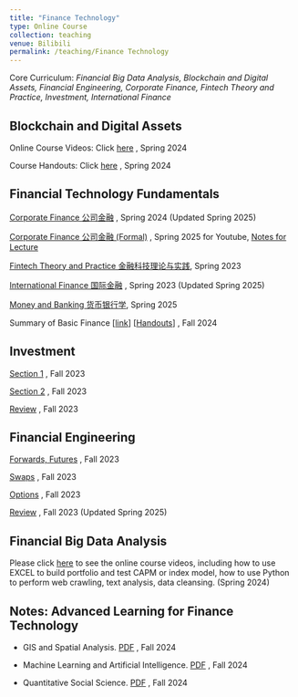 ```yaml
---
title: "Finance Technology"
type: Online Course
collection: teaching
venue: Bilibili
permalink: /teaching/Finance Technology
---
```


Core Curriculum: *Financial Big Data Analysis, Blockchain and Digital Assets, Financial Engineering, Corporate Finance, Fintech Theory and Practice, Investment, International Finance*


Blockchain and Digital Assets
---
Online Course Videos: Click [here](https://www.bilibili.com/video/BV16r421u7PG/) , Spring 2024

Course Handouts: Click [here]({{site.url}}/file/Handout_of_Block_Chain.pdf) , Spring 2024

Financial Technology Fundamentals 
---

[Corporate Finance 公司金融](https://www.bilibili.com/video/BV1XN411C75G/) , Spring 2024 (Updated Spring 2025)

[Corporate Finance 公司金融 (Formal)](https://youtube.com/playlist?list=PLdoOoWEoCLviNUw57ZqYTQQ4HzzUYK0yw&si=HU5-Fly5bY6PrOpR) , Spring 2025 for Youtube, [Notes for Lecture](https://mailbnueducn-my.sharepoint.com/:b:/g/personal/sjs_mail_bnu_edu_cn/EdrLm6fKJMJDrvQMzeKv28sBKsqOllgyXuOvvaNCJuXdRw?e=JDpfLo)

[Fintech Theory and Practice 金融科技理论与实践](https://www.bilibili.com/video/BV1Po4y1W7W3/), Spring 2023

[International Finance 国际金融](https://www.bilibili.com/video/BV12P411D7wK/) , Spring 2023 (Updated Spring 2025)

[Money and Banking 货币银行学](https://b23.tv/ENWg8tX), Spring 2025

Summary of Basic Finance [[link](https://www.bilibili.com/video/BV1UJHke1EcU/?share_source=copy_web&vd_source=e8fa1855f6f86b783664c47a8acea625)] [[Handouts](https://mailbnueducn-my.sharepoint.com/:b:/g/personal/sjs_mail_bnu_edu_cn/Eae2msAbo3lIuiZKVO6b_zABkGUrpp25_pkKP-dNWD0WUw?e=PIKXNe)] , Fall 2024

Investment
---
[Section 1](https://www.bilibili.com/video/BV1Ng4y197zk/) , Fall 2023

[Section 2](https://www.bilibili.com/video/BV1xa4y1r71Y/) , Fall 2023

[Review](https://www.bilibili.com/video/BV1pC4y1T75V/) , Fall 2023

Financial Engineering
---
[Forwards, Futures](https://www.bilibili.com/video/BV1i8411v7jP/) , Fall 2023

[Swaps](https://www.bilibili.com/video/BV1HQ4y1g7YH/) , Fall 2023

[Options](https://www.bilibili.com/video/BV1vN411L78h/) , Fall 2023

[Review](https://www.bilibili.com/video/BV1yQ4y1u78P/) , Fall 2023 (Updated Spring 2025)

Financial Big Data Analysis
---

Please click [here](https://www.bilibili.com/video/BV1uT421S7UA/) to see the online course videos, including how to use EXCEL to build portfolio and test CAPM or index model, how to use Python to perform web crawling, text analysis, data cleansing.  (Spring 2024)

Notes: Advanced Learning for Finance Technology
---

- GIS and Spatial Analysis. [PDF](https://hkustgz-my.sharepoint.com/:b:/g/personal/shengjiesong_hkust-gz_edu_cn/EVK2IgyPmUlGlLCfZoaB2fwBV26omlKCkoHE9bsh82q5oA?e=8ChoAi) , Fall 2024

- Machine Learning and Artificial Intelligence. [PDF](https://hkustgz-my.sharepoint.com/:b:/g/personal/shengjiesong_hkust-gz_edu_cn/EVgNZ9ZqeOVNt9a0R7KhXpkBx1UWj-H82Dv55IMfEPhuKg?e=85Ga8w) , Fall 2024
  
- Quantitative Social Science. [PDF](https://mailbnueducn-my.sharepoint.com/:b:/g/personal/sjs_mail_bnu_edu_cn/EX5j22UFhLFHsv1bgh7YurQB-FQMDN_2UDvLvKNAR4ZSHg?e=yeOt1g) , Fall 2024



